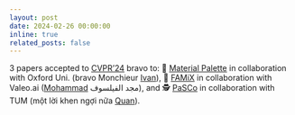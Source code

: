 ```yaml
---
layout: post
date: 2024-02-26 00:00:00
inline: true
related_posts: false
---
```


3 papers accepted to <a href="https://cvpr.thecvf.com/" rel="noopener" target="_blank">CVPR’24</a> bravo to: 🎨 <a href="https:=" rel="noopener" target="_blank">Material Palette</a> in collaboration with Oxford Uni. (bravo Monchieur <a href="https://wonjunior.github.io/" rel="noopener" target="_blank">Ivan</a>), 🍴 <a href="https://github.com/astra-vision/FAMix" rel="noopener" target="_blank">FAMiX</a> in collaboration with Valeo.ai (<a href="https://mfahes.github.io/" rel="noopener" target="_blank">Mohammad</a> مجد الفيلسوف), and 🕵️ <a href="https://astra-vision.github.io/PaSCo" rel="noopener" target="_blank">PaSCo</a> in collaboration with TUM (một lời khen ngợi nữa <a href="https://anhquancao.github.io/" rel="noopener" target="_blank">Quan</a>).

